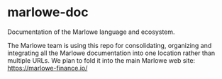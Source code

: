 # marlowe-doc
Documentation of the Marlowe language and ecosystem. 

The Marlowe team is using this repo for consolidating, organizing and integrating all the Marlowe documentation into one location rather than multiple URLs. We plan to fold it into the main Marlowe web site: https://marlowe-finance.io/
